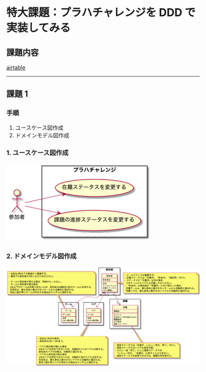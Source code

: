 # 特大課題：プラハチャレンジを DDD で実装してみる

## 課題内容

[airtable](https://airtable.com/tblTnXBXFOYJ0J7lZ/viwyi8muFtWUlhNKG/recvJUwXFfnhvKe7F?blocks=hide)

---

## 課題 1

### 手順

1. ユースケース図作成
2. ドメインモデル図作成

### 1. ユースケース図作成

![usecase](./modeling/usecase.png)

### 2. ドメインモデル図作成

![domain_model](./modeling/domain-model.png)
